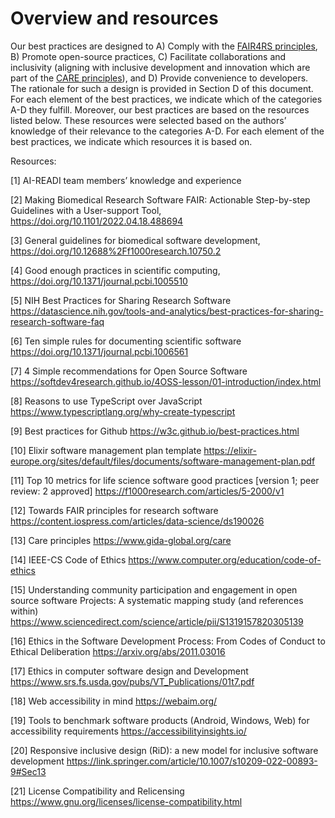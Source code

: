 # Overview and resources
Our best practices are designed to A) Comply with the [FAIR4RS principles](https://doi.org/10.1038/s41597-022-01710-x), B) Promote open-source practices, C) Facilitate collaborations and inclusivity (aligning with inclusive development and innovation which are part of the [CARE principles](https://www.gida-global.org/care)), and D) Provide convenience to developers. The rationale for such a design is provided in Section D of this document. For each element of the best practices, we indicate which of the categories A-D they fulfill. Moreover, our best practices are based on the resources listed below. These resources were selected based on the authors’ knowledge of their relevance to the categories A-D. For each element of the best practices, we indicate which resources it is based on.

Resources:

[1] AI-READI team members’ knowledge and experience

[2] Making Biomedical Research Software FAIR: Actionable Step-by-step Guidelines with a User-support Tool, https://doi.org/10.1101/2022.04.18.488694

[3] General guidelines for biomedical software development, https://doi.org/10.12688%2Ff1000research.10750.2

[4] Good enough practices in scientific computing, https://doi.org/10.1371/journal.pcbi.1005510 

[5] NIH Best Practices for Sharing Research Software https://datascience.nih.gov/tools-and-analytics/best-practices-for-sharing-research-software-faq

[6] Ten simple rules for documenting scientific software https://doi.org/10.1371/journal.pcbi.1006561 

[7] 4 Simple recommendations for Open Source Software https://softdev4research.github.io/4OSS-lesson/01-introduction/index.html

[8] Reasons to use TypeScript over JavaScript https://www.typescriptlang.org/why-create-typescript

[9] Best practices for Github  https://w3c.github.io/best-practices.html

[10] Elixir software management plan template https://elixir-europe.org/sites/default/files/documents/software-management-plan.pdf

[11] Top 10 metrics for life science software good practices [version 1; peer review: 2 approved] https://f1000research.com/articles/5-2000/v1

[12] Towards FAIR principles for research software https://content.iospress.com/articles/data-science/ds190026

[13] Care principles https://www.gida-global.org/care

[14] IEEE-CS Code of Ethics  https://www.computer.org/education/code-of-ethics

[15] Understanding community participation and engagement in open source software Projects: A systematic mapping study (and references within) https://www.sciencedirect.com/science/article/pii/S1319157820305139

[16] Ethics in the Software Development Process: From Codes of Conduct to Ethical Deliberation https://arxiv.org/abs/2011.03016

[17] Ethics in computer software design and Development https://www.srs.fs.usda.gov/pubs/VT_Publications/01t7.pdf

[18] Web accessibility in mind  https://webaim.org/

[19] Tools to benchmark software products (Android, Windows, Web) for accessibility requirements https://accessibilityinsights.io/

[20] Responsive inclusive design (RiD): a new model for inclusive software development https://link.springer.com/article/10.1007/s10209-022-00893-9#Sec13

[21] License Compatibility and Relicensing https://www.gnu.org/licenses/license-compatibility.html

